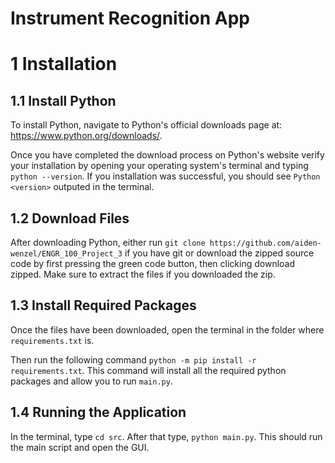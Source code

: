 # Instrument Recognition App

# 1 Installation

## 1.1 Install Python
To install Python, navigate to Python's official downloads page at: https://www.python.org/downloads/.

Once you have completed the download process on Python's website verify your installation by opening your operating system's terminal and typing `python --version`. If you installation was successful, you should see `Python <version>` outputed in the terminal.

## 1.2 Download Files

After downloading Python, either run `git clone https://github.com/aiden-wenzel/ENGR_100_Project_3` if you have git or download the zipped source code by first pressing the green code button, then clicking download zipped. Make sure to extract the files if you downloaded the zip.

## 1.3 Install Required Packages

Once the files have been downloaded, open the terminal in the folder where `requirements.txt` is. 

Then run the following command
`python -m pip install -r requirements.txt`. This command will install all the required python packages and allow you to run `main.py`. 

## 1.4 Running the Application

In the terminal, type `cd src`. After that type, `python main.py`. This should run the main script and open the GUI.
